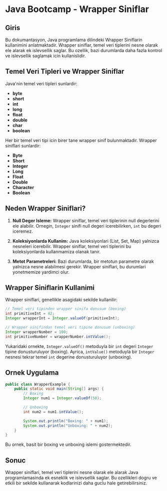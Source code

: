 # Java Bootcamp - Wrapper Siniflar

## Giris

Bu dokumantasyon, Java programlama dilindeki Wrapper Siniflarin kullanimini anlatmaktadir. Wrapper siniflar, temel veri tiplerini nesne olarak ele alarak ek islevsellik saglar. Bu ozellik, bazi durumlarda daha fazla kontrol ve islevsellik saglamak icin kullanislidir.

## Temel Veri Tipleri ve Wrapper Siniflar

Java'nin temel veri tipleri sunlardir:

- **byte**
- **short**
- **int**
- **long**
- **float**
- **double**
- **char**
- **boolean**

Her bir temel veri tipi icin birer tane wrapper sinif bulunmaktadir. Wrapper siniflari sunlardir:

- **Byte**
- **Short**
- **Integer**
- **Long**
- **Float**
- **Double**
- **Character**
- **Boolean**

## Neden Wrapper Siniflari?

1. **Null Deger Isleme:** Wrapper siniflar, temel veri tiplerinin null degerlerini ele alabilir. Ornegin, `Integer` sinifi null degeri icerebilirken, `int` bu degeri iceremez.

2. **Koleksiyonlarda Kullanim:** Java koleksiyonlari (List, Set, Map) yalnizca nesneleri icerebilir. Wrapper siniflar, temel veri tiplerini bu koleksiyonlarda kullanmamiza olanak tanir.

3. **Metot Parametreleri:** Bazi durumlarda, bir metotun parametre olarak yalnizca nesne alabilmesi gerekir. Wrapper siniflari, bu durumlari yonetmemize yardimci olur.

## Wrapper Siniflarin Kullanimi

Wrapper siniflari, genellikle asagidaki sekilde kullanilir:

```java
// Temel veri tipinden wrapper sinifa donusum (boxing)
int primitiveInt = 42;
Integer wrapperInt = Integer.valueOf(primitiveInt);

// Wrapper sinifindan temel veri tipine donusum (unboxing)
Integer wrapperNumber = 100;
int primitiveNumber = wrapperNumber.intValue();
```

Yukaridaki ornekte, `Integer.valueOf()` metoduyla bir `int` degeri `Integer` tipine donusturuluyor (boxing). Ayrica, `intValue()` metoduyla bir `Integer` nesnesi tekrar temel `int` degerine donusturuluyor (unboxing).

## Ornek Uygulama

```java
public class WrapperExample {
    public static void main(String[] args) {
        // Boxing
        Integer num1 = Integer.valueOf(50);

        // Unboxing
        int num2 = num1.intValue();

        System.out.println("Boxing: " + num1);
        System.out.println("Unboxing: " + num2);
    }
}
```

Bu ornek, basit bir boxing ve unboxing islemi gostermektedir.

## Sonuc

Wrapper siniflari, temel veri tiplerini nesne olarak ele alarak Java programlamasinda ek esneklik ve islevsellik saglar. Bu ozellikleri dogru ve etkili bir sekilde kullanarak kodlarinizi daha guclu hale getirebilirsiniz.
